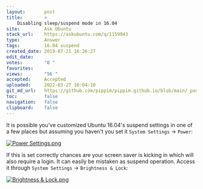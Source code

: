 ```yaml
---
layout:       post
title:        >
    Disabling sleep/suspend mode in 16.04
site:         Ask Ubuntu
stack_url:    https://askubuntu.com/q/1159943
type:         Answer
tags:         16.04 suspend
created_date: 2019-07-21 16:26:27
edit_date:    
votes:        "0 "
favorites:    
views:        "56 "
accepted:     Accepted
uploaded:     2022-03-27 10:04:10
git_md_url:   https://github.com/pippim/pippim.github.io/blob/main/_posts/2019/2019-07-21-Disabling-sleep_suspend-mode-in-16.04.md
toc:          false
navigation:   false
clipboard:    false
---
```


It is possible you've customized Ubuntu 16.04's suspend settings in one of a few places but assuming you haven't you set it `System Settings` -> `Power`:

[![Power Settings.png][1]][1]

If this is set correctly chances are your screen saver is kicking in which will also require a login. It can easily be mistaken as suspend operation. Access it through `System Settings` -> `Brightness & Lock`:

[![Brightness & Lock.png][2]][2]


  [1]: https://i.stack.imgur.com/Jt7nc.png
  [2]: https://i.stack.imgur.com/aUPch.png
